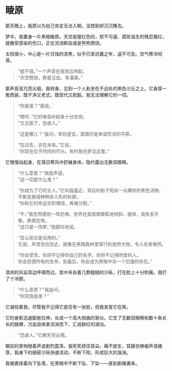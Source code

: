 # 睖原

那天晚上，我原以为自己肯定无法入眠，没想到却沉沉睡去。

梦中，我置身一片黑暗睖原。天空是猩红色的，怒不可遏、腐败滋生的残忍猩红，就像受感染的伤口，正在流淌鲜血或是熊熊燃烧。

太阳很小，中心是一片日蚀的漆黑，似乎已至迟暮之年，遥不可及。空气寒冷彻骨。

> “挺不错。”一个声音在我背后响起，  
> “天空燃烧，群星泣血，多凄美。”

那声音高亢而尖细，我转身，见到一个人影坐在不远处的黑色沙丘之上。它身穿一套西装，既干净又老式，既现代又肮脏。我无法理解它的一切。

> “你是谁？”我说。  
>  
> “嗯哼，”它的嗓音听起来十分空洞，  
> “又见面了，恐虐人。”  
>  
> “这是哪儿？”我问，举目望去，周围尽是单调荒凉的平原。  
>  
> “在过去，亦在未来。”它说，  
> “你现在位于时间的尽头。有时我也梦见这里。”

它慢慢站起身，在落日寒风中舒展身体，隐约露出无数双眼睛。

> “什么意思？”我低声道，  
> “这一切是什么鬼？”

> “你成为了它的主人。”它向我逼近，背后的影子宛如一头蹲伏的黑色活物，不断变换成种种非人形的轮廓，  
> “你和它的命运交织缠绕，再难分割。”

> “不，”我忽然感到一阵恐惧，世界在我周围晕眩地倾斜、旋转，我失去平衡，跌倒在地，  
> “这只是一场梦。”我颤抖地说。

> “否认现实是没用的。”  
> 它说，声音忽远忽近，就像在黑暗森林里穿行的庞然大物，令人毛骨悚然。  
>  
> “你会受苦。你将不记得你自己的名字。你将不记得所爱的人。  
> 你会怨恨所有的生命，到最后，你会成为黑暗中另一个饥饿的存在。”

凛冽的风自耳边呼啸而过，其中夹杂着几颗粗糙的沙砾，打在脸上十分刺痛。我打了个冷颤。

> “什么意思？”我追问，  
> “你究竟是谁？”

它凝视着我，尽管我不记得它是否有一张脸，但我发誓它在笑。

它的身影迅速膨胀拉伸，长成一个高大扭曲的家伙。它生了无数双眼睛和数十条长长的胳膊，污血自体表流淌而下，汇成鲜红的湖泊。

> “恐虐人。”它朝天空尖啸。

眼前的景物随着声波剧烈震荡，我死死捂住耳朵，痛不欲生，耳膜仿佛被声浪捅穿。我身下的细密沙砾快速流动，不断下陷，形成巨大的漩涡。

我被裹挟着向下坠落，在黑暗中不断下坠、下坠——直到剧痛袭来。
